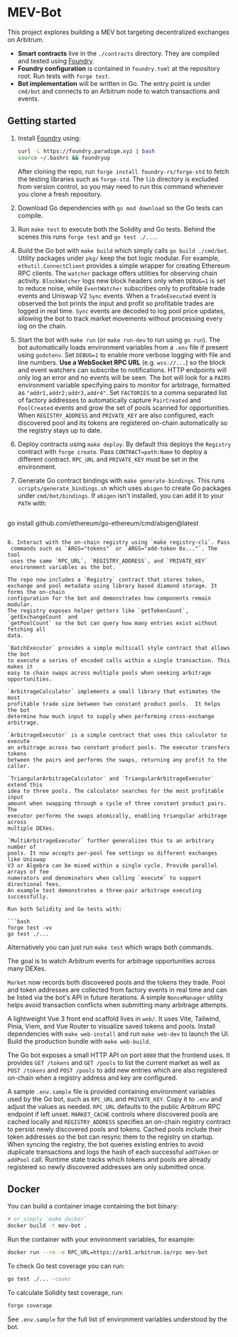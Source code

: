 # MEV-Bot

This project explores building a MEV bot targeting decentralized exchanges on Arbitrum.

- **Smart contracts** live in the `./contracts` directory. They are compiled and tested using [Foundry](https://github.com/foundry-rs/foundry).
- **Foundry configuration** is contained in `foundry.toml` at the repository root. Run tests with `forge test`.
- **Bot implementation** will be written in Go. The entry point is under `cmd/bot` and connects to an Arbitrum node to watch transactions and events.

## Getting started

1. Install [Foundry](https://book.getfoundry.sh/getting-started/installation) using:
   ```bash
   curl -L https://foundry.paradigm.xyz | bash
   source ~/.bashrc && foundryup
   ```
   After cloning the repo, run `forge install foundry-rs/forge-std` to fetch
   the testing libraries such as `forge-std`.
   The `lib` directory is excluded from version control, so you may need to
   run this command whenever you clone a fresh repository.
2. Download Go dependencies with `go mod download` so the Go tests can compile.
3. Run `make test` to execute both the Solidity and Go tests. Behind the scenes
   this runs `forge test` and `go test ./...`.
4. Build the Go bot with `make build` which simply calls `go build ./cmd/bot`.
   Utility packages under `pkg/` keep the bot logic modular. For example,
  `ethutil.ConnectClient` provides a simple wrapper for creating Ethereum RPC
  clients. The `watcher` package offers utilities for observing chain activity.
  `BlockWatcher` logs new block headers only when `DEBUG=1` is set to reduce
  noise, while `EventWatcher` subscribes only to
  profitable trade events and Uniswap V2 `Sync` events. When a
  `TradeExecuted` event is observed the bot prints the input and profit so
  profitable trades are logged in real time. `Sync` events are decoded to
  log pool price updates, allowing the bot to track market movements without
  processing every log on the chain.
5. Start the bot with `make run` (or `make run-dev` to run using `go run`).
   The bot automatically loads environment variables from a `.env` file if
   present using `godotenv`. Set `DEBUG=1` to enable more verbose logging with
   file and line numbers. **Use a WebSocket RPC URL** (e.g. `wss://...`) so the
   block and event watchers can subscribe to notifications. HTTP endpoints will
   only log an error and no events will be seen. The bot will look for a `PAIRS`
   environment variable specifying pairs to monitor for arbitrage, formatted as
   `"addr1,addr2;addr3,addr4"`.
   Set `FACTORIES` to a comma separated list of factory addresses to
   automatically capture `PairCreated` and `PoolCreated` events and grow the
   set of pools scanned for opportunities. When `REGISTRY_ADDRESS` and
   `PRIVATE_KEY` are also configured, each discovered pool and its tokens are
   registered on-chain automatically so the registry stays up to date.
6. Deploy contracts using `make deploy`. By default this deploys the
   `Registry` contract with `forge create`.  Pass `CONTRACT=path:Name` to
   deploy a different contract.  `RPC_URL` and `PRIVATE_KEY` must be set in
   the environment.
7. Generate Go contract bindings with `make generate-bindings`. This runs
   `scripts/generate_bindings.sh` which uses `abigen` to create Go packages
   under `cmd/bot/bindings`. If `abigen` isn't installed, you can add it to
   your `PATH` with:

   ```bash
  go install github.com/ethereum/go-ethereum/cmd/abigen@latest
  ```

8. Interact with the on-chain registry using `make registry-cli`. Pass
   commands such as `ARGS="tokens"` or `ARGS="add-token 0x..."`. The tool
   uses the same `RPC_URL`, `REGISTRY_ADDRESS`, and `PRIVATE_KEY`
   environment variables as the bot.

The repo now includes a `Registry` contract that stores token, exchange and pool metadata using library based diamond storage. It forms the on-chain
configuration for the bot and demonstrates how components remain modular.
The registry exposes helper getters like `getTokenCount`, `getExchangeCount` and
`getPoolCount` so the bot can query how many entries exist without fetching all
data.

`BatchExecutor` provides a simple multicall style contract that allows the bot
to execute a series of encoded calls within a single transaction. This makes it
easy to chain swaps across multiple pools when seeking arbitrage opportunities.

`ArbitrageCalculator` implements a small library that estimates the most
profitable trade size between two constant product pools.  It helps the bot
determine how much input to supply when performing cross-exchange arbitrage.

`ArbitrageExecutor` is a simple contract that uses this calculator to execute
an arbitrage across two constant product pools. The executor transfers tokens
between the pairs and performs the swaps, returning any profit to the caller.

`TriangularArbitrageCalculator` and `TriangularArbitrageExecutor` extend this
idea to three pools. The calculator searches for the most profitable input
amount when swapping through a cycle of three constant product pairs. The
executor performs the swaps atomically, enabling triangular arbitrage across
multiple DEXes.

`MultiArbitrageExecutor` further generalizes this to an arbitrary number of
pools. It now accepts per‑pool fee settings so different exchanges like Uniswap
V3 or Algebra can be mixed within a single cycle. Provide parallel arrays of fee
numerators and denominators when calling `execute` to support directional fees.
An example test demonstrates a three‑pair arbitrage executing successfully.

Run both Solidity and Go tests with:

 ```bash
 forge test -vv
 go test ./...
 ```

Alternatively you can just run `make test` which wraps both commands.

The goal is to watch Arbitrum events for arbitrage opportunities across many
DEXes.

`Market` now records both discovered pools and the tokens they trade. Pool and
token addresses are collected from factory events in real time and can be
listed via the bot's API in future iterations. A simple `NonceManager` utility
helps avoid transaction conflicts when submitting many arbitrage attempts.

A lightweight Vue 3 front end scaffold lives in `web/`. It uses Vite,
Tailwind, Pinia, Viem, and Vue Router to visualize saved tokens and pools.
Install dependencies with `make web-install` and run `make web-dev` to launch
the UI.  Build the production bundle with `make web-build`.

The Go bot exposes a small HTTP API on port `8080` that the frontend uses. It
provides `GET /tokens` and `GET /pools` to list the current market as well as
`POST /tokens` and `POST /pools` to add new entries which are also registered
on-chain when a registry address and key are configured.

A sample `.env.sample` file is provided containing environment variables used by
the Go bot, such as `RPC_URL` and `PRIVATE_KEY`. Copy it to `.env` and adjust the
values as needed.  `RPC_URL` defaults to the public Arbitrum RPC endpoint if left
unset. `MARKET_CACHE` controls where discovered pools are cached locally and
`REGISTRY_ADDRESS` specifies an on-chain registry contract to persist newly
discovered pools and tokens. Cached pools include their token addresses so the
bot can resync them to the registry on startup. When syncing the registry,
the bot queries existing entries to avoid duplicate transactions and logs the
hash of each successful `addToken` or `addPool` call. Runtime state tracks which
tokens and pools are already registered so newly discovered addresses are only
submitted once.

## Docker

You can build a container image containing the bot binary:

```bash
# or simply `make docker`
docker build -t mev-bot .
```

Run the container with your environment variables, for example:

```bash
docker run --rm -e RPC_URL=https://arb1.arbitrum.io/rpc mev-bot
```

To check Go test coverage you can run:

```bash
go test ./... -cover
```

To calculate Solidity test coverage, run:

```bash
forge coverage
```

See `.env.sample` for the full list of environment variables understood by the
bot.


